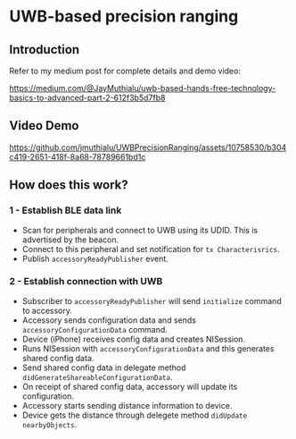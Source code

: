 #  UWB-based precision ranging 

## Introduction

Refer to my medium post for complete details and demo video: 

https://medium.com/@JayMuthialu/uwb-based-hands-free-technology-basics-to-advanced-part-2-612f3b5d7fb8

## Video Demo



https://github.com/jmuthialu/UWBPrecisionRanging/assets/10758530/b304c419-2651-418f-8a68-78789661bd1c



## How does this work?

### 1 - Establish BLE data link
- Scan for peripherals and connect to UWB using its UDID. This is advertised by the beacon.
- Connect to this peripheral and set notification for `tx Characterisrics`.
- Publish `accessoryReadyPublisher` event.

### 2 - Establish connection with UWB
- Subscriber to `accessoryReadyPublisher` will send `initialize` command to accessory.
- Accessory sends configuration data and sends `accessoryConfigurationData` command.
- Device (iPhone) receives config data and creates NISession.
- Runs NISession with `accessoryConfigurationData` and this generates shared config data.
- Send shared config data in delegate method `didGenerateShareableConfigurationData`.
- On receipt of shared config data, accessory will update its configuration.
- Accessory starts sending distance information to device. 
- Device gets the distance through delegete method `didUpdate nearbyObjects`.






